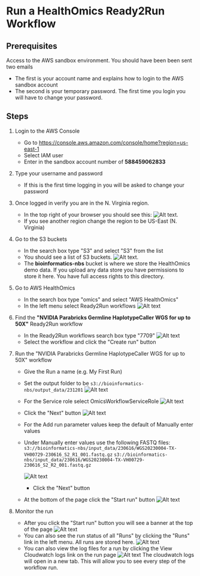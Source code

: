 # Run a HealthOmics Ready2Run Workflow

## Prerequisites

Access to the AWS sandbox environment. You should have been been sent two emails
- The first is your account name and explains how to login to the AWS sandbox account 
- The second is your temporary password.  The first time you login you will have to change your password.  


## Steps


1. Login to the AWS Console
    - Go to https://console.aws.amazon.com/console/home?region=us-east-1
    - Select IAM user
    - Enter in the sandbox account number of **588459062833**

2. Type your username and password
    - If this is the first time logging in you will be asked to change your password

3. Once logged in verify you are in the N. Virginia region.  
    - In the top right of your browser you should see this:
![Alt text](images/console-region.png). 
    - If you see another region change the region to be US-East (N. Virginia)

4. Go to the S3 buckets
    - In the search box type "S3" and select "S3" from the list
    - You should see a list of S3 buckets. ![Alt text](images/s3-bucket-list.png). 
    - The **bioinformatics-nbs** bucket is where we store the HealthOmics demo data.  If you upload any data store you have permissions to store it here. You have full access rights to this directory.

5. Go to AWS HealthOmics
    - In the search box type "omics" and select "AWS HealthOmics" 
    - In the left menu select Ready2Run workflows
    ![Alt text](images/console-omics-menu.png)

6. Find the **"NVIDIA Parabricks Germline HaplotypeCaller WGS for up to 50X"** Ready2Run workflow 
    - In the Ready2Run workflows search box type "7709"
    ![Alt text](images/console-r2r-search.png)
    - Select the workflow and click the "Create run" button

7. Run the "NVIDIA Parabricks Germline HaplotypeCaller WGS for up to 50X"  workflow 
    - Give the Run a name (e.g. My First Run)
    - Set the output folder to be `s3://bioinformatics-nbs/output_data/231201`
    ![Alt text](images/omics-run-details.png)
  
    - For the Service role select OmicsWorkflowServiceRole 
    ![Alt text](images/omics-run-servicerole.png)
    - Click the "Next" button
    ![Alt text](images/omics-run-parameters.png)
    - For the Add run parameter values keep the default of Manually enter values
  
 
    - Under Manually enter values use the following FASTQ files:
        `s3://bioinformatics-nbs/input_data/230616/WGS20230004-TX-VH00729-230616_S2_R1_001.fastq.gz`
        `s3://bioinformatics-nbs/input_data/230616/WGS20230004-TX-VH00729-230616_S2_R2_001.fastq.gz`

        ![Alt text](images/omics-run-entervalues.png)
        - Click the "Next" button        

    - At the bottom of the page click the "Start run" button
        ![Alt text](images/omics-run-createrun.png)

8. Monitor the run
    - After you click the "Start run" button you will see a banner at the top of the page 
    ![Alt text](images/omics-run-started.png)
    - You can also see the run status of all "Runs" by clicking the "Runs" link in the left menu. All runs are stored here.
    ![Alt text](images/omics-run-page.png)
    - You can also view the log files for a run by clicking the View Cloudwatch logs link on the run page
    ![Alt text](images/omics-run-cloudwatch-button.png)
    The cloudwatch logs will open in a new tab.  This will allow you to see every step of the workflow run.